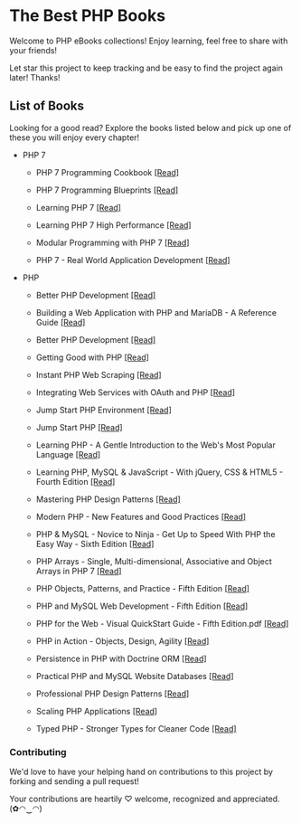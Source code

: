 # The Best PHP Books

Welcome to PHP eBooks collections! Enjoy learning, feel free to share with your friends!

Let star this project to keep tracking and be easy to find the project again later! Thanks!

## List of Books

Looking for a good read? Explore the books listed below and pick up one of these you will enjoy every chapter!

* PHP 7

  * PHP 7 Programming Cookbook [[Read]](PHP%207%20Programming%20Cookbook.pdf)
  
  * PHP 7 Programming Blueprints [[Read]](PHP%207%20Programming%20Blueprints.pdf)
  
  * Learning PHP 7 [[Read]](/books/Learning%20PHP%207.pdf)
  
  * Learning PHP 7 High Performance [[Read]](Learning%20PHP%207%20High%20Performance.pdf)
  
  * Modular Programming with PHP 7 [[Read]](Modular%20Programming%20with%20PHP%207.pdf)
  
  * PHP 7 - Real World Application Development [[Read]](PHP%207%20-%20Real%20World%20Application%20Development.pdf)
  
* PHP

  * Better PHP Development [[Read]](Better%20PHP%20Development.pdf)
  
  * Building a Web Application with PHP and MariaDB - A Reference Guide [[Read]](Building%20a%20Web%20Application%20with%20PHP%20and%20MariaDB%20-%20A%20Reference%20Guide.pdf)
  
  * Better PHP Development [[Read]](Better%20PHP%20Development.pdf)
  
  * Getting Good with PHP [[Read]](Getting%20Good%20with%20PHP.pdf)
  
  * Instant PHP Web Scraping [[Read]](Instant%20PHP%20Web%20Scraping.pdf)
  
  * Integrating Web Services with OAuth and PHP [[Read]](Integrating%20Web%20Services%20with%20OAuth%20and%20PHP.pdf)
  
  * Jump Start PHP Environment [[Read]](Jump%20Start%20PHP%20Environment.pdf)
  
  * Jump Start PHP [[Read]](Jump%20Start%20PHP.pdf)
  
  * Learning PHP - A Gentle Introduction to the Web's Most Popular Language [[Read]](Learning%20PHP%20-%20A%20Gentle%20Introduction%20to%20the%20Web's%20Most%20Popular%20Language.pdf)
  
  * Learning PHP, MySQL & JavaScript - With jQuery, CSS & HTML5 - Fourth Edition [[Read]](Learning%20PHP%2C%20MySQL%20%26%20JavaScript%20-%20With%20jQuery%2C%20CSS%20%26%20HTML5%20-%20Fourth%20Edition.pdf)
  
  * Mastering PHP Design Patterns [[Read]](Mastering%20PHP%20Design%20Patterns.pdf)
  
  * Modern PHP - New Features and Good Practices [[Read]](Modern%20PHP%20-%20New%20Features%20and%20Good%20Practices.pdf)
  
  * PHP & MySQL - Novice to Ninja - Get Up to Speed With PHP the Easy Way - Sixth Edition [[Read]](PHP%20%26%20MySQL%20-%20Novice%20to%20Ninja%20-%20Get%20Up%20to%20Speed%20With%20PHP%20the%20Easy%20Way%20-%20Sixth%20Edition.pdf)
  
  * PHP Arrays - Single, Multi-dimensional, Associative and Object Arrays in PHP 7 [[Read]](PHP%20Arrays%20-%20Single%2C%20Multi-dimensional%2C%20Associative%20and%20Object%20Arrays%20in%20PHP%207.pdf)
  
  * PHP Objects, Patterns, and Practice - Fifth Edition [[Read]](PHP%20Objects%2C%20Patterns%2C%20and%20Practice%20-%20Fifth%20Edition.pdf)
  
  * PHP and MySQL Web Development - Fifth Edition [[Read]](PHP%20and%20MySQL%20Web%20Development%20-%20Fifth%20Edition.pdf)
  
  * PHP for the Web - Visual QuickStart Guide - Fifth Edition.pdf [[Read]](PHP%20for%20the%20Web%20-%20Visual%20QuickStart%20Guide%20-%20Fifth%20Edition.pdf)
  
  * PHP in Action - Objects, Design, Agility [[Read]](PHP%20in%20Action%20-%20Objects%2C%20Design%2C%20Agility.pdf)
  
  * Persistence in PHP with Doctrine ORM [[Read]](Persistence%20in%20PHP%20with%20Doctrine%20ORM.pdf)
  
  * Practical PHP and MySQL Website Databases [[Read]](Practical%20PHP%20and%20MySQL%20Website%20Databases.pdf)
  
  * Professional PHP Design Patterns [[Read]](Professional%20PHP%20Design%20Patterns.pdf)
  
  * Scaling PHP Applications [[Read]](Scaling%20PHP%20Applications.pdf)
  
  * Typed PHP - Stronger Types for Cleaner Code [[Read]](Typed%20PHP%20-%20Stronger%20Types%20for%20Cleaner%20Code.pdf)
    
### Contributing

We'd love to have your helping hand on contributions to this project by forking and sending a pull request!

Your contributions are heartily ♡ welcome, recognized and appreciated. (✿◠‿◠)
